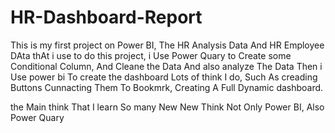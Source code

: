 # HR-Dashboard-Report
This is my first project on Power BI, 
The HR Analysis Data And HR Employee DAta thAt i use to do this project,
i Use Power Quary to Create some Conditional Column, And Cleane the Data And also analyze The Data
Then i Use power bi To create the dashboard Lots of think I do, Such As creading Buttons Cunnacting Them To Bookmrk,
Creating A Full Dynamic dashboard.

the Main think That I learn So many New New Think Not Only Power BI, Also Power Quary
